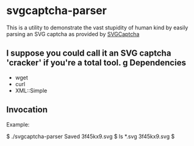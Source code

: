 svgcaptcha-parser
=================
This is a utility to demonstrate the vast stupidity of human kind by easily parsing an SVG captcha as provided by [SVGCaptcha](http://svgcaptcha.com)

I suppose you could call it an SVG captcha 'cracker' if you're a total tool.
g
Dependencies
------------
* wget
* curl
* XML::Simple

Invocation
----------
Example:

$ ./svgcaptcha-parser 
Saved 3f45kx9.svg
$ ls *.svg
3f45kx9.svg
$ 

